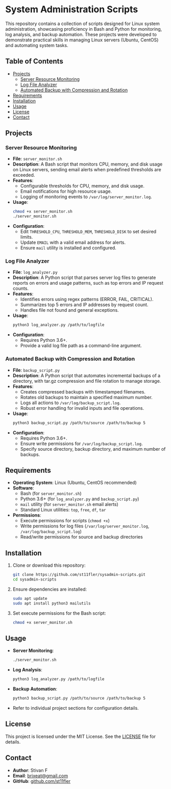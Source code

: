 # System Administration Scripts

This repository contains a collection of scripts designed for Linux system administration, showcasing proficiency in Bash and Python for monitoring, log analysis, and backup automation. These projects were developed to demonstrate practical skills in managing Linux servers (Ubuntu, CentOS) and automating system tasks.

## Table of Contents
- [Projects](#projects)
  - [Server Resource Monitoring](#server-resource-monitoring)
  - [Log File Analyzer](#log-file-analyzer)
  - [Automated Backup with Compression and Rotation](#automated-backup-with-compression-and-rotation)
- [Requirements](#requirements)
- [Installation](#installation)
- [Usage](#usage)
- [License](#license)
- [Contact](#contact)

## Projects

### Server Resource Monitoring
- **File**: `server_monitor.sh`
- **Description**: A Bash script that monitors CPU, memory, and disk usage on Linux servers, sending email alerts when predefined thresholds are exceeded.
- **Features**:
  - Configurable thresholds for CPU, memory, and disk usage.
  - Email notifications for high resource usage.
  - Logging of monitoring events to `/var/log/server_monitor.log`.
- **Usage**:
  ```bash
  chmod +x server_monitor.sh
  ./server_monitor.sh
  ```
- **Configuration**:
  - Edit `THRESHOLD_CPU`, `THRESHOLD_MEM`, `THRESHOLD_DISK` to set desired limits.
  - Update `EMAIL` with a valid email address for alerts.
  - Ensure `mail` utility is installed and configured.

### Log File Analyzer
- **File**: `log_analyzer.py`
- **Description**: A Python script that parses server log files to generate reports on errors and usage patterns, such as top errors and IP request counts.
- **Features**:
  - Identifies errors using regex patterns (ERROR, FAIL, CRITICAL).
  - Summarizes top 5 errors and IP addresses by request count.
  - Handles file not found and general exceptions.
- **Usage**:
  ```bash
  python3 log_analyzer.py /path/to/logfile
  ```
- **Configuration**:
  - Requires Python 3.6+.
  - Provide a valid log file path as a command-line argument.

### Automated Backup with Compression and Rotation
- **File**: `backup_script.py`
- **Description**: A Python script that automates incremental backups of a directory, with tar.gz compression and file rotation to manage storage.
- **Features**:
  - Creates compressed backups with timestamped filenames.
  - Rotates old backups to maintain a specified maximum number.
  - Logs all actions to `/var/log/backup_script.log`.
  - Robust error handling for invalid inputs and file operations.
- **Usage**:
  ```bash
  python3 backup_script.py /path/to/source /path/to/backup 5
  ```
- **Configuration**:
  - Requires Python 3.6+.
  - Ensure write permissions for `/var/log/backup_script.log`.
  - Specify source directory, backup directory, and maximum number of backups.

## Requirements
- **Operating System**: Linux (Ubuntu, CentOS recommended)
- **Software**:
  - Bash (for `server_monitor.sh`)
  - Python 3.6+ (for `log_analyzer.py` and `backup_script.py`)
  - `mail` utility (for `server_monitor.sh` email alerts)
  - Standard Linux utilities: `top`, `free`, `df`, `tar`
- **Permissions**:
  - Execute permissions for scripts (`chmod +x`)
  - Write permissions for log files (`/var/log/server_monitor.log`, `/var/log/backup_script.log`)
  - Read/write permissions for source and backup directories

## Installation
1. Clone or download this repository:
   ```bash
   git clone https://github.com/st11fler/sysadmin-scripts.git
   cd sysadmin-scripts
   ```
2. Ensure dependencies are installed:
   ```bash
   sudo apt update
   sudo apt install python3 mailutils
   ```
3. Set execute permissions for the Bash script:
   ```bash
   chmod +x server_monitor.sh
   ```

## Usage
- **Server Monitoring**:
  ```bash
  ./server_monitor.sh
  ```
- **Log Analysis**:
  ```bash
  python3 log_analyzer.py /path/to/logfile
  ```
- **Backup Automation**:
  ```bash
  python3 backup_script.py /path/to/source /path/to/backup 5
  ```
- Refer to individual project sections for configuration details.

## License
This project is licensed under the MIT License. See the [LICENSE](LICENSE) file for details.

## Contact
- **Author**: Stivan F
- **Email**: brixeat@gmail.com
- **GitHub**: [github.com/st11fler](https://github.com/st11fler)